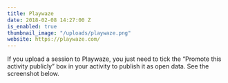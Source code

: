 ```yaml
---
title: Playwaze
date: 2018-02-08 14:27:00 Z
is_enabled: true
thumbnail_image: "/uploads/playwaze.png"
website: https://playwaze.com/
---
```


If you upload a session to Playwaze, you just need to tick the “Promote this activity publicly” box in your activity to publish it as open data. See the screenshot below.
